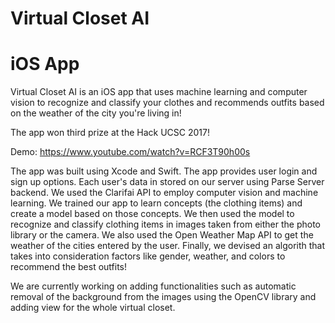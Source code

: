 # Virtual Closet AI
# iOS App

Virtual Closet AI is an iOS app that uses machine learning and computer vision to recognize and classify your clothes and recommends outfits based on the weather of the city you're living in!

The app won third prize at the Hack UCSC 2017!

Demo:
https://www.youtube.com/watch?v=RCF3T90h00s


The app was built using Xcode and Swift. The app provides user login and sign up options. Each user's data in stored on our server using Parse Server backend. We used the Clarifai API to employ computer vision and machine learning. We trained our app to learn concepts (the clothing items) and create a model based on those concepts. We then used the model to recognize and classify clothing items in images taken from either the photo library or the camera. We also used the Open Weather Map API to get the weather of the cities entered by the user. Finally, we devised an algorith that takes into consideration factors like gender, weather, and colors to recommend the best outfits!


We are currently working on adding functionalities such as automatic removal of the background from the images using the OpenCV library and adding view for the whole virtual closet. 